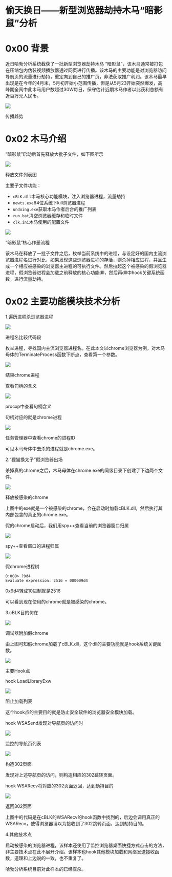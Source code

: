 # 偷天换日——新型浏览器劫持木马“暗影鼠”分析

0x00 背景
=====

近日哈勃分析系统截获了一批新型浏览器劫持木马 “暗影鼠”，该木马通常被打包在压缩包内伪装视频播放器通过网页进行传播。该木马的主要功能是对浏览器访问导航页的流量进行劫持，重定向到自己的推广页，非法获取推广利润。该木马最早出现是在今年的4月末，5月初开始小范围传播，但是从5月23开始突然爆发，高峰期全网中此木马用户数超过30W每日，保守估计近期木马作者以此获利总额有近百万元人民币。

![](http://drops.javaweb.org/uploads/images/3132f445d10793d49904be78cd21cf8a98bedb56.jpg)

传播趋势

0x02 木马介绍
=====

“暗影鼠”启动后首先释放大批子文件，如下图所示

![](http://drops.javaweb.org/uploads/images/e42d7f137adc7b814fa7c9d3bcf63e89d127a18e.jpg)

释放文件列表图

主要子文件功能：

*   `cBLK.dll`木马核心功能模块，注入浏览器进程，流量劫持
*   `newts.exe`64位系统下kill浏览器进程
*   `undoing.exe`获取木马作者后台的推广列表
*   `run.bat`清空浏览器缓存和临时文件
*   `clk.ini`木马使用的配置文件

![](http://drops.javaweb.org/uploads/images/a715ca882a2073f12b417d5f082366d1ccde6557.jpg)

“暗影鼠”核心作恶流程

该木马在释放了一批子文件之后，枚举当前系统中的进程，与设定好的国内主流浏览器进程名进行对比，如果发现这些浏览器进程的存活，则杀掉相应进程，并且生成一个相应被感染的浏览器主进程的可执行文件。然后拉起这个被感染的假浏览器进程，假浏览器进程会加载之前释放的核心功能dll，然后再dll中hook关键系统函数，进行流量劫持。

0x02 主要功能模块技术分析
=====

1.遍历进程杀浏览器进程

![](http://drops.javaweb.org/uploads/images/0de233c0682226f46e8003702bbb1f9168624a54.jpg)

进程名比较代码段

枚举进程，寻找国内主流浏览器进程名。在此本文以chrome浏览器为例，对木马母体的TerminateProcess函数下断点，查看第一个参数。

![](http://drops.javaweb.org/uploads/images/73b1d3a2de0c72efb37c85c2c6bb6ac4c1c6fe27.jpg)

结束chrome进程

查看句柄的含义

![](http://drops.javaweb.org/uploads/images/efe7321db0ce488e62722f92c04115d34ccba22e.jpg)

procxp中查看句柄含义

句柄对应的就是chrome进程

![](http://drops.javaweb.org/uploads/images/ee227d6445f305dc75c9f7b21976d229134a190b.jpg)

任务管理器中查看chrome的进程ID

可见木马母体中去杀的进程就是chrome.exe。

2.“狸猫换太子”假浏览器出场

杀掉真的chrome之后，木马母体在chrome.exe的同级目录下创建了下边两个文件。

![](http://drops.javaweb.org/uploads/images/6ab4478593d0e34edece057720fcfbd4eb80f73e.jpg)

释放被感染的chrome

上图中的exe就是一个被感染的chrome，会在启动时加载cBLK.dll，然后执行其内部包含的真正的chrome.exe。

假的chrome启动后，我们用spy++查看当前的浏览器窗口归属

![](http://drops.javaweb.org/uploads/images/5017e864a68d20c1c00c797d6f858c16369ba861.jpg)

spy++查看窗口的进程归属

![](http://drops.javaweb.org/uploads/images/cfd072ce96330b7249ec92fc2fef7ee43892f9ea.jpg)

假chrome进程树

```
0:000> ?9d4
Evaluate expression: 2516 = 000009d4

```

0x9d4转成10进制就是2516

可以看到现在使用的chrome就是被感染的chrome。

3.cBLK目的何在

![](http://drops.javaweb.org/uploads/images/a257d8ad242d9d4187869142d816e8b5beb1732d.jpg)

调试器附加假chrome

由上图可知假chrome加载了cBLK.dll，这个dll的主要功能就是hook系统关键函数。

![](http://drops.javaweb.org/uploads/images/543c8792d4e0accb72cba8c080113a0e7713327f.jpg)

主要Hook点

hook LoadLibraryExw

![](http://drops.javaweb.org/uploads/images/2916389223c1eaa6ccb1648a117878be0fda0871.jpg)

阻止加载列表

这个hook点的主要目的就是防止安全软件的浏览器安全模块加载。

hook WSASend发现对导航页的访问时

![](http://drops.javaweb.org/uploads/images/9840d1ffb79f548012fd95746389f3c643e7dae3.jpg)

监控的导航页列表

![](http://drops.javaweb.org/uploads/images/348c1bcbb1d790a48d84b8b9ad345a7110f22346.jpg)

构造302页面

发现对上述导航页的访问，则构造相应的302跳转页面。

hook WSARecv将对应的302页面返回，达到劫持目的

![](http://drops.javaweb.org/uploads/images/18d256beb970c0045e5e1f00d0333db1c59b821d.jpg)

返回302页面

上图中的代码是在cBLK的WSARecv的hook函数中找到的，后边会调用真正的WSARecv，使得浏览器误以为接收到了302跳转页面，达到劫持目的。

4.其他技术点

启动被感染的浏览器进程，该样本还使用了监控浏览器桌面快捷方式点击的方法，非主要技术点在此不展开介绍。该样本也hook其他模块加载和网络发送接收函数，道理和上边说的一致，也不重复了。

哈勃分析系统目前对此样本的已经查杀。